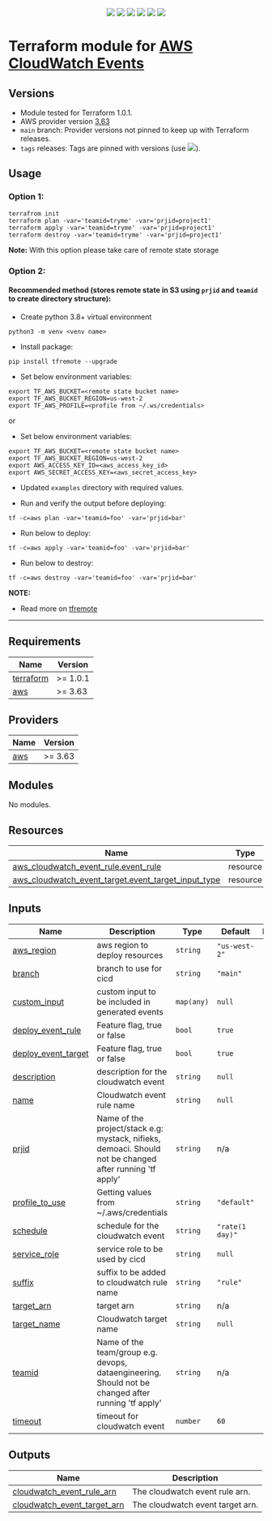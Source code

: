 <p align="center">
    <a href="https://github.com/tomarv2/terraform-aws-cloudwatch-events/actions/workflows/pre-commit.yml" alt="Pre Commit">
        <img src="https://github.com/tomarv2/terraform-aws-cloudwatch-events/actions/workflows/pre-commit.yml/badge.svg?branch=main" /></a>
    <a href="https://www.apache.org/licenses/LICENSE-2.0" alt="license">
        <img src="https://img.shields.io/github/license/tomarv2/terraform-aws-cloudwatch-events" /></a>
    <a href="https://github.com/tomarv2/terraform-aws-cloudwatch-events/tags" alt="GitHub tag">
        <img src="https://img.shields.io/github/v/tag/tomarv2/terraform-aws-cloudwatch-events" /></a>
    <a href="https://github.com/tomarv2/terraform-aws-cloudwatch-events/pulse" alt="Activity">
        <img src="https://img.shields.io/github/commit-activity/m/tomarv2/terraform-aws-cloudwatch-events" /></a>
    <a href="https://stackoverflow.com/users/6679867/tomarv2" alt="Stack Exchange reputation">
        <img src="https://img.shields.io/stackexchange/stackoverflow/r/6679867"></a>
    <a href="https://twitter.com/intent/follow?screen_name=varuntomar2019" alt="follow on Twitter">
        <img src="https://img.shields.io/twitter/follow/varuntomar2019?style=social&logo=twitter"></a>
</p>

# Terraform module for [AWS CloudWatch Events](https://docs.aws.amazon.com/AmazonCloudWatch/latest/events/WhatIsCloudWatchEvents.html)

## Versions

- Module tested for Terraform 1.0.1.
- AWS provider version [3.63](https://registry.terraform.io/providers/hashicorp/aws/latest)
- `main` branch: Provider versions not pinned to keep up with Terraform releases.
- `tags` releases: Tags are pinned with versions (use <a href="https://github.com/tomarv2/terraform-aws-cloudwatch-events/tags" alt="GitHub tag">
        <img src="https://img.shields.io/github/v/tag/tomarv2/terraform-aws-cloudwatch-events" /></a>).


## Usage

### Option 1:

```
terrafrom init
terraform plan -var='teamid=tryme' -var='prjid=project1'
terraform apply -var='teamid=tryme' -var='prjid=project1'
terraform destroy -var='teamid=tryme' -var='prjid=project1'
```
**Note:** With this option please take care of remote state storage

### Option 2:

#### Recommended method (stores remote state in S3 using `prjid` and `teamid` to create directory structure):

- Create python 3.8+ virtual environment
```
python3 -m venv <venv name>
```

- Install package:
```
pip install tfremote --upgrade
```

- Set below environment variables:
```
export TF_AWS_BUCKET=<remote state bucket name>
export TF_AWS_BUCKET_REGION=us-west-2
export TF_AWS_PROFILE=<profile from ~/.ws/credentials>
```

or

- Set below environment variables:
```
export TF_AWS_BUCKET=<remote state bucket name>
export TF_AWS_BUCKET_REGION=us-west-2
export AWS_ACCESS_KEY_ID=<aws_access_key_id>
export AWS_SECRET_ACCESS_KEY=<aws_secret_access_key>
```

- Updated `examples` directory with required values.

- Run and verify the output before deploying:
```
tf -c=aws plan -var='teamid=foo' -var='prjid=bar'
```

- Run below to deploy:
```
tf -c=aws apply -var='teamid=foo' -var='prjid=bar'
```

- Run below to destroy:
```
tf -c=aws destroy -var='teamid=foo' -var='prjid=bar'
```

**NOTE:**

- Read more on [tfremote](https://github.com/tomarv2/tfremote)
---

## Requirements

| Name | Version |
|------|---------|
| <a name="requirement_terraform"></a> [terraform](#requirement\_terraform) | >= 1.0.1 |
| <a name="requirement_aws"></a> [aws](#requirement\_aws) | >= 3.63 |

## Providers

| Name | Version |
|------|---------|
| <a name="provider_aws"></a> [aws](#provider\_aws) | >= 3.63 |

## Modules

No modules.

## Resources

| Name | Type |
|------|------|
| [aws_cloudwatch_event_rule.event_rule](https://registry.terraform.io/providers/hashicorp/aws/latest/docs/resources/cloudwatch_event_rule) | resource |
| [aws_cloudwatch_event_target.event_target_input_type](https://registry.terraform.io/providers/hashicorp/aws/latest/docs/resources/cloudwatch_event_target) | resource |

## Inputs

| Name | Description | Type | Default | Required |
|------|-------------|------|---------|:--------:|
| <a name="input_aws_region"></a> [aws\_region](#input\_aws\_region) | aws region to deploy resources | `string` | `"us-west-2"` | no |
| <a name="input_branch"></a> [branch](#input\_branch) | branch to use for cicd | `string` | `"main"` | no |
| <a name="input_custom_input"></a> [custom\_input](#input\_custom\_input) | custom input to be included in generated events | `map(any)` | `null` | no |
| <a name="input_deploy_event_rule"></a> [deploy\_event\_rule](#input\_deploy\_event\_rule) | Feature flag, true or false | `bool` | `true` | no |
| <a name="input_deploy_event_target"></a> [deploy\_event\_target](#input\_deploy\_event\_target) | Feature flag, true or false | `bool` | `true` | no |
| <a name="input_description"></a> [description](#input\_description) | description for the cloudwatch event | `string` | `null` | no |
| <a name="input_name"></a> [name](#input\_name) | Cloudwatch event rule name | `string` | `null` | no |
| <a name="input_prjid"></a> [prjid](#input\_prjid) | Name of the project/stack e.g: mystack, nifieks, demoaci. Should not be changed after running 'tf apply' | `string` | n/a | yes |
| <a name="input_profile"></a> [profile\_to\_use](#input\_profile\_to\_use) | Getting values from ~/.aws/credentials | `string` | `"default"` | no |
| <a name="input_schedule"></a> [schedule](#input\_schedule) | schedule for the cloudwatch event | `string` | `"rate(1 day)"` | no |
| <a name="input_service_role"></a> [service\_role](#input\_service\_role) | service role to be used by cicd | `string` | `null` | no |
| <a name="input_suffix"></a> [suffix](#input\_suffix) | suffix to be added to cloudwatch rule name | `string` | `"rule"` | no |
| <a name="input_target_arn"></a> [target\_arn](#input\_target\_arn) | target arn | `string` | n/a | yes |
| <a name="input_target_name"></a> [target\_name](#input\_target\_name) | Cloudwatch target name | `string` | `null` | no |
| <a name="input_teamid"></a> [teamid](#input\_teamid) | Name of the team/group e.g. devops, dataengineering. Should not be changed after running 'tf apply' | `string` | n/a | yes |
| <a name="input_timeout"></a> [timeout](#input\_timeout) | timeout for cloudwatch event | `number` | `60` | no |

## Outputs

| Name | Description |
|------|-------------|
| <a name="output_cloudwatch_event_rule_arn"></a> [cloudwatch\_event\_rule\_arn](#output\_cloudwatch\_event\_rule\_arn) | The cloudwatch event rule arn. |
| <a name="output_cloudwatch_event_target_arn"></a> [cloudwatch\_event\_target\_arn](#output\_cloudwatch\_event\_target\_arn) | The cloudwatch event target arn. |
